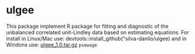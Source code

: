 # ulgee

This package implement R package for fitting and diagnostic of the unbalanced correlated unit-Lindley data based on estimating equations. For install in Linux/Mac use: devtools::install_github("silva-danilo/ulgee) and in Windons use: [ulgee_1.0.tar.gz](https://github.com/silva-danilo/ulgee/files/9785454/ulgee_1.0.tar.gz) $\texttt{psewage}$
